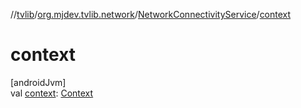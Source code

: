 //[tvlib](../../../index.md)/[org.mjdev.tvlib.network](../index.md)/[NetworkConnectivityService](index.md)/[context](context.md)

# context

[androidJvm]\
val [context](context.md): [Context](https://developer.android.com/reference/kotlin/android/content/Context.html)
